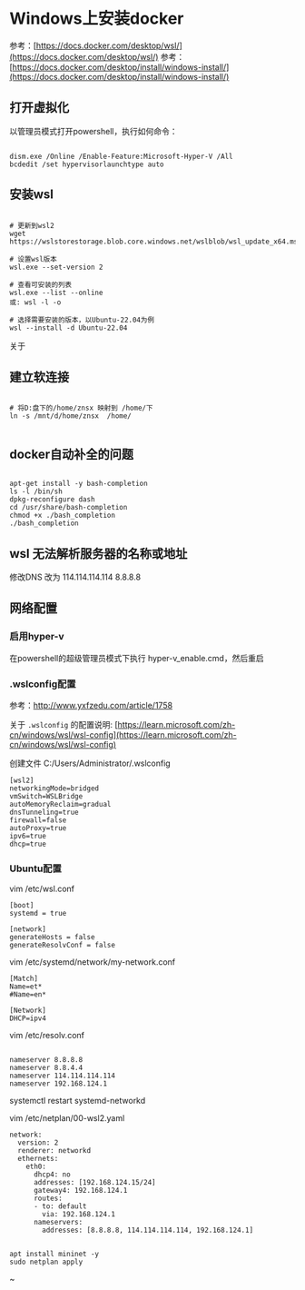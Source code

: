 # Windows上安装docker

参考：[https://docs.docker.com/desktop/wsl/](https://docs.docker.com/desktop/wsl/)
参考：[https://docs.docker.com/desktop/install/windows-install/](https://docs.docker.com/desktop/install/windows-install/)

## 打开虚拟化

以管理员模式打开powershell，执行如何命令：

```

dism.exe /Online /Enable-Feature:Microsoft-Hyper-V /All
bcdedit /set hypervisorlaunchtype auto

```

## 安装wsl

```

# 更新到wsl2
wget https://wslstorestorage.blob.core.windows.net/wslblob/wsl_update_x64.msi

# 设置wsl版本
wsl.exe --set-version 2

# 查看可安装的列表
wsl.exe --list --online
或: wsl -l -o

# 选择需要安装的版本，以Ubuntu-22.04为例
wsl --install -d Ubuntu-22.04

```

关于

## 建立软连接

```

# 将D:盘下的/home/znsx 映射到 /home/下
ln -s /mnt/d/home/znsx  /home/


```

## docker自动补全的问题

```

apt-get install -y bash-completion
ls -l /bin/sh
dpkg-reconfigure dash
cd /usr/share/bash-completion
chmod +x ./bash_completion
./bash_completion

```

## wsl 无法解析服务器的名称或地址

修改DNS
改为
114.114.114.114
8.8.8.8

## 网络配置

### 启用hyper-v

在powershell的超级管理员模式下执行 hyper-v_enable.cmd，然后重启

### .wslconfig配置

参考：http://www.yxfzedu.com/article/1758

关于 `.wslconfig` 的配置说明: [https://learn.microsoft.com/zh-cn/windows/wsl/wsl-config](https://learn.microsoft.com/zh-cn/windows/wsl/wsl-config)

创建文件 C:/Users/Administrator/.wslconfig

```
[wsl2]
networkingMode=bridged
vmSwitch=WSLBridge
autoMemoryReclaim=gradual
dnsTunneling=true
firewall=false
autoProxy=true
ipv6=true
dhcp=true

```

### Ubuntu配置

vim /etc/wsl.conf

```
[boot]
systemd = true

[network]
generateHosts = false
generateResolvConf = false

```

vim /etc/systemd/network/my-network.conf

```
[Match]
Name=et*
#Name=en*
 
[Network]
DHCP=ipv4

```

vim /etc/resolv.conf

```

nameserver 8.8.8.8
nameserver 8.8.4.4
nameserver 114.114.114.114
nameserver 192.168.124.1

```

systemctl restart systemd-networkd

vim /etc/netplan/00-wsl2.yaml

```
network:
  version: 2
  renderer: networkd
  ethernets:
    eth0:
      dhcp4: no
      addresses: [192.168.124.15/24]
      gateway4: 192.168.124.1
      routes:
      - to: default
        via: 192.168.124.1
      nameservers:
        addresses: [8.8.8.8, 114.114.114.114, 192.168.124.1]
```

```

apt install mininet -y
sudo netplan apply

```

~
